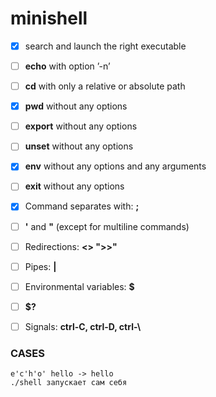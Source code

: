 # minishell

- [X] search and launch the right executable
- [ ] **echo** with option ’-n’
- [ ] **cd** with only a relative or absolute path
- [X] **pwd** without any options
- [ ] **export** without any options
- [ ] **unset** without any options
- [X] **env** without any options and any arguments
- [ ] **exit** without any options
- [X] Command separates with: **;**
- [ ] **'** and **"** (except for multiline commands)
- [ ] Redirections: **<> ">>"**
- [ ] Pipes: **|**
- [ ] Environmental variables: **$**
- [ ] **$?**
- [ ] Signals: **ctrl-C, ctrl-D, ctrl-\\**


### CASES

```
e'c'h'o' hello -> hello
./shell запускает сам себя
```

